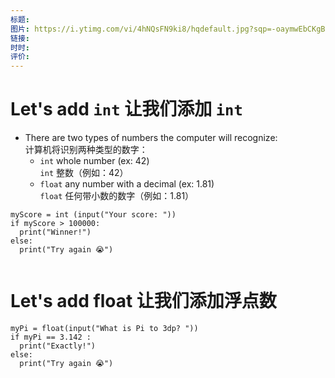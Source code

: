 ```yaml
---
标题: 
图片: https://i.ytimg.com/vi/4hNQsFN9ki8/hqdefault.jpg?sqp=-oaymwEbCKgBEF5IVfKriqkDDggBFQAAiEIYAXABwAEG&rs=AOn4CLDyPBIa4ahl3OgHJzuN-DXmuxi23g
链接: 
时时: 
评价:
---
```

# Let's add `int` 让我们添加 `int`

- There are two types of numbers the computer will recognize:  
    计算机将识别两种类型的数字：
    - `int` whole number (ex: 42)  
        `int` 整数（例如：42）
    - `float` any number with a decimal (ex: 1.81)  
        `float` 任何带小数的数字（例如：1.81）
        

```
myScore = int (input("Your score: "))
if myScore > 100000:
  print("Winner!")
else:
  print("Try again 😭")
  
```


# Let's add float 让我们添加浮点数

```
myPi = float(input("What is Pi to 3dp? "))
if myPi == 3.142 :
  print("Exactly!")
else:
  print("Try again 😭")

